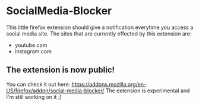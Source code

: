 # SocialMedia-Blocker
This little firefox extension should give a notification everytime you access a social media site.
The sites that are currently effected by this extension are:
- youtube.com
- instagram.com

## The extension is now public!
You can check it out here: https://addons.mozilla.org/en-US/firefox/addon/social-media-blocker/
The extension is experimental and I'm still working on it ;)
